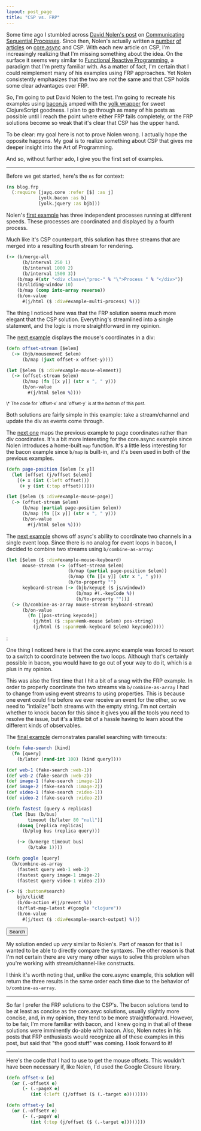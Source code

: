 ```yaml
---
layout: post_page
title: "CSP vs. FRP"
---
```

Some time ago I stumbled across [David Nolen's post](http://swannodette.github.io/2013/07/12/communicating-sequential-processes/)
on [Communicating Sequential Processes](https://en.wikipedia.org/wiki/Communicating_sequential_processes).  Since then, Nolen's actually
written a [number](http://swannodette.github.io/2013/07/31/extracting-processes/) [of](http://swannodette.github.io/2013/08/17/comparative/)
[articles](http://swannodette.github.io/2013/08/24/es6-generators-and-csp/) on [core.async](http://clojure.github.io/core.async/)
and CSP.  With each new article on CSP, I'm increasingly realizing that I'm missing something about the idea.  On the surface it seems
very similar to [Functional Reactive Programming](https://en.wikipedia.org/wiki/Functional_reactive_programming), a paradigm that I'm pretty
familiar with.  As a matter of fact, I'm certain that I could reimplement many of his examples using FRP approaches. Yet Nolen consistently
emphasizes that the two are *not* the same and that CSP holds some clear advantages over FRP.

So, I'm going to put David Nolen to the test.  I'm going to recreate his examples using
[bacon.js](https://github.com/baconjs/bacon.js?utm_source=javascriptweekly&utm_medium=email)
amped with the [yolk wrapper](https://github.com/Cicayda/yolk) for sweet ClojureScript goodness.
I plan to go through as many of his posts as possible until I reach the point where either FRP fails completely, or the FRP solutions
become so weak that it's clear that CSP has the upper hand.

To be clear: my goal here is not to prove Nolen wrong.  I actually hope the opposite happens.  My goal is to realize something about CSP
that gives me deeper insight into the Art of Programming.

And so, without further ado, I give you the first set of examples.

---

Before we get started, here's the `ns` for context:

```clojure
(ns blog.frp
  (:require [jayq.core :refer [$] :as j]
            [yolk.bacon :as b]
            [yolk.jquery :as bjb]))
```

Nolen's [first example](http://swannodette.github.io/2013/07/12/communicating-sequential-processes/#ex0) has three independent
processes running at different speeds.  These processes are coordinated and displayed by a fourth process.

Much like it's CSP counterpart, this solution has three streams that are merged into a resulting fourth stream for rendering.

```clojure
(-> (b/merge-all
      (b/interval 250 1)
      (b/interval 1000 2)
      (b/interval 1500 3))
    (b/map #(str "<div class=\"proc-" % "\">Process " % "</div>"))
    (b/sliding-window 10)
    (b/map (comp into-array reverse))
    (b/on-value
      #(j/html ($ :div#example-multi-process) %)))
```
<div id="example-multi-process" class="example">
</div>

The thing I noticed here was that the FRP solution seems much more elegant that the CSP solution.  Everything's streamlined into a single
statement, and the logic is more straightforward in my opinion.

The [next example](http://swannodette.github.io/2013/07/12/communicating-sequential-processes/#ex1) displays the mouse's coordinates in a div:

```clojure
(defn offset-stream [$elem]
  (-> (bjb/mousemoveE $elem)
      (b/map (juxt offset-x offset-y))))

(let [$elem ($ :div#example-mouse-element)]
  (-> (offset-stream $elem)
      (b/map (fn [[x y]] (str x ", " y)))
      (b/on-value
        #(j/html $elem %))))
```
<div id="example-mouse-element" class="example-mouse">
</div>
<sup>\* The code for `offset-x` and `offset-y` is at the bottom of this post.</sup>

Both solutions are fairly simple in this example: take a stream/channel and update the div as events come through.

The [next one](http://swannodette.github.io/2013/07/12/communicating-sequential-processes/#ex2) maps the previous example to page
coordinates rather than div coordinates.  It's a bit more interesting for the core.async example since Nolen introduces a home-built `map`
function.  It's a little less interesting for the bacon example since `b/map` is built-in, and it's been used in both of the previous
examples.

```clojure
(defn page-position [$elem [x y]]
  (let [offset (j/offset $elem)]
    [(+ x (int (:left offset)))
     (+ y (int (:top offset)))]))

(let [$elem ($ :div#example-mouse-page)]
  (-> (offset-stream $elem)
      (b/map (partial page-position $elem))
      (b/map (fn [[x y]] (str x ", " y)))
      (b/on-value
        #(j/html $elem %))))
```
<div id="example-mouse-page" class="example-mouse">
</div>

The [next example](http://swannodette.github.io/2013/07/12/communicating-sequential-processes/#ex3) shows off async's ability to coordinate
two channels in a single event loop.  Since there is no analog for event loops in bacon, I decided to combine two streams using
`b/combine-as-array`:

```clojure
(let [$elem ($ :div#example-mouse-keyboard)
      mouse-stream (-> (offset-stream $elem)
                       (b/map (partial page-position $elem))
                       (b/map (fn [[x y]] (str x ", " y)))
                       (b/to-property "")
      keyboard-stream (-> (bjb/keyupE ($ js/window))
                          (b/map #(.-keyCode %))
                          (b/to-property ""))]
  (-> (b/combine-as-array mouse-stream keyboard-stream)
      (b/on-value
        (fn [[pos-string keycode]]
          (j/html ($ :span#emk-mouse $elem) pos-string)
          (j/html ($ :span#emk-keyboard $elem) keycode)))))
```
<div id="example-mouse-keyboard" class="example-mouse">
  <span id="emk-mouse"></span> : <span id="emk-keyboard"></span>
</div>

One thing I noticed here is that the core.async example was forced to resort to a switch to coordinate between the two loops.  Although
that's certainly possible in bacon, you would have to go out of your way to do it, which is a plus in my opinion.

This was also the first time that I hit a bit of a snag with the FRP example.  In order to properly coordinate the two streams via
`b/combine-as-array` I had to change from using event streams to using properties.  This is because one event could fire before we ever
receive an event for the other, so we need to "intialize" both streams with the empty string.  I'm not certain whether to knock bacon for this
since it gives you all the tools you need to resolve the issue, but it's a little bit of a hassle having to learn about the different kinds
of observables.

The [final example](http://swannodette.github.io/2013/07/12/communicating-sequential-processes/#ex4) demonstrates parallel searching with
timeouts:

```clojure
(defn fake-search [kind]
  (fn [query]
    (b/later (rand-int 100) [kind query])))

(def web-1 (fake-search :web-1))
(def web-2 (fake-search :web-2))
(def image-1 (fake-search :image-1))
(def image-2 (fake-search :image-2))
(def video-1 (fake-search :video-1))
(def video-2 (fake-search :video-2))

(defn fastest [query & replicas]
  (let [bus (b/bus)
        timeout (b/later 80 "null")]
    (doseq [replica replicas]
      (b/plug bus (replica query)))

    (-> (b/merge timeout bus)
        (b/take 1))))

(defn google [query]
  (b/combine-as-array
    (fastest query web-1 web-2)
    (fastest query image-1 image-2)
    (fastest query video-1 video-2)))

(-> ($ :button#search)
    bjb/clickE
    (b/do-action #(j/prevent %))
    (b/flat-map-latest #(google "clojure"))
    (b/on-value
      #(j/text ($ :div#example-search-output) %)))
```
<div id="example-search" class="example">
  <button id="search">Search</button>
  <div id="example-search-output">
  </div>
</div>

My solution ended up *very* similar to Nolen's.  Part of reason for that is I wanted to be able to directly compare the syntaxes.  The other
reason is that I'm not certain there are very many other ways to solve this problem when you're working with stream/channel-like constructs.

I think it's worth noting that, unlike the core.async example, this solution will return the three results in the same order  each time due
to the behavior of `b/combine-as-array`.

---

So far I prefer the FRP solutions to the CSP's.  The bacon solutions tend to be at least as concise as the core.asyc solutions, usually
slightly more concise, and, in my opinion, they tend to be more straightforward.  However, to be fair, I'm more familiar with bacon, and I
knew going in that all of these solutions were imminently do-able with bacon.  Also, Nolen notes in his posts that FRP enthusiasts would
recognize all of these examples in this post, but said that "the good stuff" was coming.  I look forward to it!

---

Here's the code that I had to use to get the mouse offsets.  This wouldn't have been necessary if, like Nolen, I'd used the Google Closure
library.

```clojure
(defn offset-x [e]
  (or (.-offsetX e)
      (- (.-pageX e)
         (int (:left (j/offset ($ (.-target e))))))))

(defn offset-y [e]
  (or (.-offsetY e)
      (- (.-pageY e)
         (int (:top (j/offset ($ (.-target e))))))))
```
<script type="text/javascript" src="/js/jquery.min.js"></script>
<script type="text/javascript" src="/js/bacon.js"></script>
<script type="text/javascript" src="/js/bacon-model.js"></script>
<script type="text/javascript" src="/js/bacon-jquery.js"></script>
<script type="text/javascript" src="/js/frp.js"></script>
